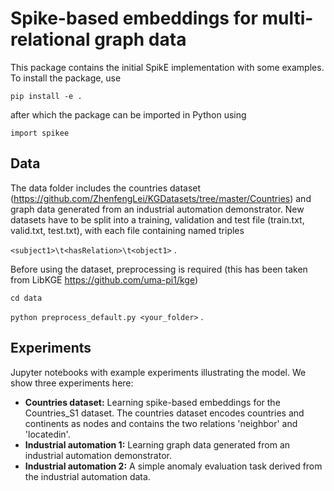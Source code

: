 # Spike-based embeddings for multi-relational graph data

This package contains the initial SpikE implementation with some examples.
To install the package, use

`pip install -e .`

after which the package can be imported in Python using

`import spikee`

## Data

The data folder includes the countries dataset (https://github.com/ZhenfengLei/KGDatasets/tree/master/Countries) and graph data generated from an industrial automation demonstrator.
New datasets have to be split into a training, validation and test file (train.txt, valid.txt, test.txt), with each file containing named triples

`<subject1>\t<hasRelation>\t<object1>` .

Before using the dataset, preprocessing is required (this has been taken from LibKGE https://github.com/uma-pi1/kge)

`cd data`

`python preprocess_default.py <your_folder>` .

## Experiments

Jupyter notebooks with example experiments illustrating the model. We show three experiments here:

- **Countries dataset:** Learning spike-based embeddings for the Countries_S1 dataset. The countries dataset encodes countries and continents as nodes and contains the two relations 'neighbor' and 'locatedin'.
- **Industrial automation 1:** Learning graph data generated from an industrial automation demonstrator.
- **Industrial automation 2:** A simple anomaly evaluation task derived from the industrial automation data.
